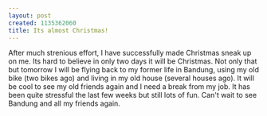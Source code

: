 ```yaml
--- 
layout: post
created: 1135362060
title: Its almost Christmas!
---
```

After much strenious effort, I have successfully made Christmas sneak up on me.  Its hard to believe in only two days it will be Christmas.  Not only that but tomorrow I will be flying back to my former life in Bandung, using my old bike (two bikes ago) and living in my old house (several houses ago).  It will be cool to see my old friends again and I need a break from my job.  It has been quite stressful the last few weeks but still lots of fun.  Can't wait to see Bandung and all my friends again.
